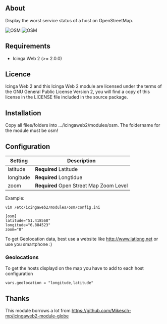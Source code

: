 ## About
Display the worst service status of a host on OpenStreetMap.

![OSM](https://github.com/cstegm/icingaweb2-module-osm/raw/master/screenshots/osm1.png)
![OSM](https://github.com/cstegm/icingaweb2-module-osm/raw/master/screenshots/osm2.png)

## Requirements

* Icinga Web 2 (&gt;= 2.0.0)

## Licence

Icinga Web 2 and this Icinga Web 2 module are licensed under the terms of the GNU General Public License Version 2, you will find a copy of this license in the LICENSE file included in the source package.

## Installation

Copy all files/folders into .../icingaweb2/modules/osm. The foldername for the module must be osm!

## Configuration
Setting            | Description
-------------------|-------------------
latitude           | **Required** Latitude
longitude          | **Required** Longtidue
zoom               | **Required** Open Street Map Zoom Level

Example:
```
vim /etc/icingaweb2/modules/osm/config.ini

[osm]
latitude="51.418568"
longitude="6.884523"
zoom="8"

```
To get Geolocation data, best use a website like http://www.latlong.net or use you smartphone :)

### Geolocations

To get the hosts displayd on the map you have to add to each host configuration 
```
vars.geolocation = "longitude,latitude"
```

## Thanks
This module borrows a lot from https://github.com/Mikesch-mp/icingaweb2-module-globe
